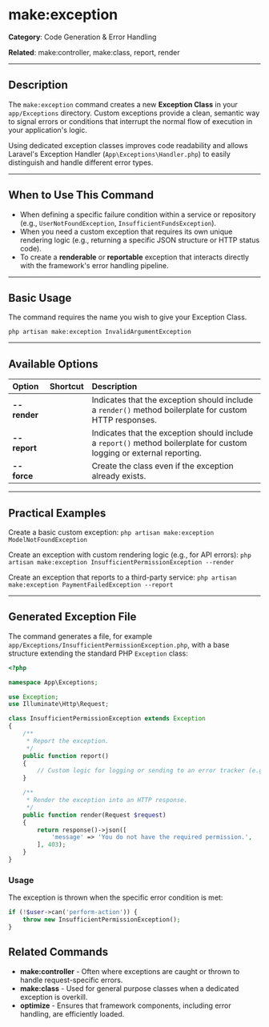 # make:exception

**Category**: Code Generation & Error Handling

**Related**: make:controller, make:class, report, render

---

## Description

The `make:exception` command creates a new **Exception Class** in your `app/Exceptions` directory. Custom exceptions provide a clean, semantic way to signal errors or conditions that interrupt the normal flow of execution in your application's logic.

Using dedicated exception classes improves code readability and allows Laravel's Exception Handler (`App\Exceptions\Handler.php`) to easily distinguish and handle different error types.

---

## When to Use This Command

- When defining a specific failure condition within a service or repository (e.g., `UserNotFoundException`, `InsufficientFundsException`).
- When you need a custom exception that requires its own unique rendering logic (e.g., returning a specific JSON structure or HTTP status code).
- To create a **renderable** or **reportable** exception that interacts directly with the framework's error handling pipeline.

---

## Basic Usage

The command requires the name you wish to give your Exception Class.

`php artisan make:exception InvalidArgumentException`

---

## Available Options

| Option | Shortcut | Description |
| :--- | :--- | :--- |
| **--render** | | Indicates that the exception should include a `render()` method boilerplate for custom HTTP responses. |
| **--report** | | Indicates that the exception should include a `report()` method boilerplate for custom logging or external reporting. |
| **--force** | | Create the class even if the exception already exists. |

---

## Practical Examples

Create a basic custom exception:
`php artisan make:exception ModelNotFoundException`

Create an exception with custom rendering logic (e.g., for API errors):
`php artisan make:exception InsufficientPermissionException --render`

Create an exception that reports to a third-party service:
`php artisan make:exception PaymentFailedException --report`

---

## Generated Exception File

The command generates a file, for example `app/Exceptions/InsufficientPermissionException.php`, with a base structure extending the standard PHP `Exception` class:

```php
<?php

namespace App\Exceptions;

use Exception;
use Illuminate\Http\Request;

class InsufficientPermissionException extends Exception
{
    /**
     * Report the exception.
     */
    public function report()
    {
        // Custom logic for logging or sending to an error tracker (e.g., Sentry)
    }

    /**
     * Render the exception into an HTTP response.
     */
    public function render(Request $request)
    {
        return response()->json([
            'message' => 'You do not have the required permission.',
        ], 403);
    }
}
```
### Usage

The exception is thrown when the specific error condition is met:
```php
if (!$user->can('perform-action')) {
    throw new InsufficientPermissionException();
}
```
## Related Commands

* **make:controller** - Often where exceptions are caught or thrown to handle request-specific errors.
* **make:class** - Used for general purpose classes when a dedicated exception is overkill.
* **optimize** - Ensures that framework components, including error handling, are efficiently loaded.
